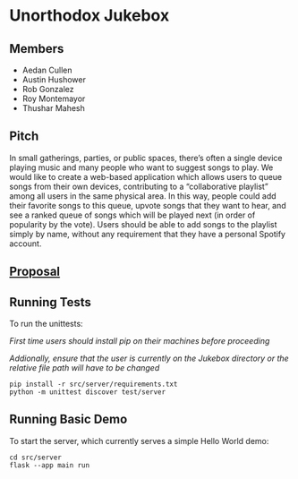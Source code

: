 # Unorthodox Jukebox
## Members
- Aedan Cullen
- Austin Hushower
- Rob Gonzalez
- Roy Montemayor
- Thushar Mahesh

## Pitch
In small gatherings, parties, or public spaces, there’s often a single device playing music and many people who want to suggest songs to play. We would like to create a web-based application which allows users to queue songs from their own devices, contributing to a “collaborative playlist” among all users in the same physical area. In this way, people could add their favorite songs to this queue, upvote songs that they want to hear, and see a ranked queue of songs which will be played next (in order of popularity by the vote). Users should be able to add songs to the playlist simply by name, without any requirement that they have a personal Spotify account. 

## [Proposal](https://drive.google.com/file/d/12yF4n9G5x77sOFkuD-31mXQX1Uyl7cF7/view?usp=sharing)


## Running Tests

To run the unittests:

*First time users should install pip on their machines before proceeding*

*Addionally, ensure that the user is currently on the Jukebox directory or the relative file path will have to be changed*
```
pip install -r src/server/requirements.txt
python -m unittest discover test/server
```

## Running Basic Demo
To start the server, which currently serves a simple Hello World demo:
```
cd src/server
flask --app main run
```

